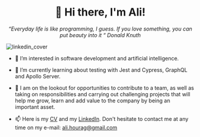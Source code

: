 <div align="center">
  <h1>👋 Hi there, I'm Ali!</h1>
  <em>“Everyday life is like programming, I guess. If you love something, you can put beauty into it “ Donald Knuth</em>
</div>

![linkedin_cover](https://github.com/ali-hourag/ali-hourag/assets/131694498/e5745a83-a3f2-4dbf-a3fe-8012eac9e722)


- 👀 I’m interested in software development and artificial intelligence.
- 🌱 I’m currently learning about testing with Jest and Cypress, GraphQL and Apollo Server.
- 💞️ I am on the lookout for opportunities to contribute to a team, as well as taking on responsibilities and carrying out challenging projects that will help me grow, learn and add value to the company by being an important asset.

- 📫 Here is my <a href="https://www.linkedin.com/posts/ali-hourag_cvalifullstack-activity-7116346951893213184-bP2M?utm_source=share&utm_medium=member_desktop">CV</a> and my <a href="[www.linkedin.com/in/ali-hourag](https://www.linkedin.com/in/ali-hourag/)">LinkedIn</a>. Don't hesitate to contact me at any time on my e-mail: ali.hourag@gmail.com
<!---
ali-hourag/ali-hourag is a ✨ special ✨ repository because its `README.md` (this file) appears on your GitHub profile.
You can click the Preview link to take a look at your changes.
--->
